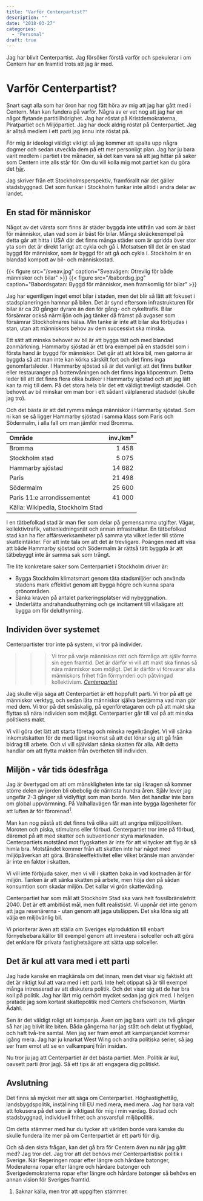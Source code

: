 ```yaml
---
title: "Varför Centerpartist?"
description: ""
date: "2018-03-27"
categories:
  - "Personal"
draft: true
---
```


<div class="summary">
<p>
Jag har blivit Centerpartist. Jag försöker förstå varför och spekulerar i om Centern har en framtid trots att jag är med.
</p>
</div>

<!--more-->

# Varför Centerpartist?

Snart sagt alla som har öron har nog fått höra av mig att jag har gått med i Centern. Man kan fundera på varför. Några av er vet nog att jag har en något flytande partitillhörighet. Jag har röstat på Kristdemokraterna, Piratpartiet och Miljöpartiet. Jag har dock aldrig röstat på Centerpartiet. Jag är alltså medlem i ett parti jag ännu inte röstat på.

För mig är ideologi väldigt viktigt så jag kommer att spalta upp några dogmer och sedan utveckla dem på ett mer personligt plan. Jag har ju bara varit medlem i partiet i tre månader, så det kan vara så att jag hittar på saker som Centern inte alls står för. Om du vill kolla mig mot partiet kan du göra det [här](https://www.centerpartiet.se/).

Jag skriver från ett Stockholmsperspektiv, framförallt när det gäller stadsbyggnad. Det som funkar i Stockholm funkar inte alltid i andra delar av landet.

## En stad för människor

Något av det värsta som finns är städer byggda inte utifrån vad som är bäst för människor, utan vad som är bäst för bilar. Många skräckexempel på detta går att hitta i USA där det finns många städer som är spridda över stor yta som det är direkt farligt att cykla och gå i. Motsatsen till det är en stad byggd för människor, som är byggd för att gå och cykla i. Stockholm är en blandad kompott av bil- och människostad.


{{< figure src="/sveav.jpg" caption="Sveavägen: Otrevlig för både människor och bilar" >}}
{{< figure src="/babordsg.jpg" caption="Babordsgatan: Byggd för människor, men framkomlig för bilar" >}}

Jag har egentligen inget emot bilar i staden, men det blir så lätt att fokuset i stadsplaneringen hamnar på bilen. Det är synd eftersom infrastrukturen för bilar är ca 20 gånger dyrare än den för gång- och cykeltrafik. Bilar försämrar också närmiljön och jag tänker då främst på avgaser som försämrar Stockholmares hälsa. Min tanke är inte att bilar ska förbjudas i stan, utan att människors behov av dem successivt ska minska. 

Ett sätt att minska behovet av bil är att bygga tätt och med blandad zonmärkning. Hammarby sjöstad är ett bra exempel på en stadsdel som i första hand är byggd för människor. Det går att att köra bil, men gatorna är byggda så att man inte kan körka särskilt fort och det finns inga genomfartsleder. I Hammarby sjöstad så är det vanligt att det finns butiker eller restauranger på bottenvåningen och det finns inga köpcentrum. Detta leder till att det finns flera olika butiker i Hammarby sjöstad och att jag lätt kan ta mig till dem. På det stora hela blir det ett väldigt trevligt stadsdel. Och behovet av bil minskar om man bor i ett sådant välplanerad stadsdel (skulle jag tro).

Och det bästa är att det rymms många människor i Hammarby sjöstad. Som ni kan se så ligger Hammarby sjöstad i samma klass som Paris och Södermalm, i alla fall om man jämför med Bromma.

| Område                        | inv./km²  |
|:------------------------------|----------:|
| Bromma                        | 1 458     |
| Stockholm stad                | 5 075     |
| Hammarby sjöstad              | 14 682    |
| Paris                         | 21 498    |
| Södermalm                     | 25 600    |
| Paris 11:e arrondissementet   | 41 000    |
| Källa: Wikipedia, Stockholm Stad  |      |

I en tätbefolkad stad är man fler som delar på gemensamma utgifter. Vägar, kollektivtrafik, vattenledningsnät och annan infrastruktur. En tätbefolkad stad kan ha fler affärsverksamheter på samma yta vilket leder till större skatteintäkter. För att inte tala om att det är trevligare. Poängen med att visa att både Hammarby sjöstad och Södermalm är rättså tätt byggda är att tätbebyggt inte är samma sak som trångt.

Tre lite konkretare saker som Centerpartiet i Stockholm driver är:

* Bygga Stockholm klimatsmart genom täta stadsmiljöer och använda stadens mark effektivt genom att bygga högre och kunna spara grönområden.
* Sänka kraven på antalet parkeringsplatser vid nybyggnation.
* Underlätta andrahandsuthyrning och ge incitament till villaägare att bygga om för deluthyrning.

## Individen över systemet

Centerpartister tror inte på system, vi tror på individer.

>>> Vi tror på varje människas rätt och förmåga att själv forma sin egen framtid. Det är därför vi vill att makt ska finnas så nära människor som möjligt. Det är därför vi försvarar alla människors frihet från förmynderi och påtvingad kollektivism. <cite>[Centerpartiet](https://www.centerpartiet.se/var-politik/vara-ideer)</cite>

Jag skulle vilja säga att Centerpartiet är ett hoppfullt parti. Vi tror på att ge människor verktyg, och sedan låta människor själva bestämma vad man gör med dem. Vi tror på det småskalig, på egenföretagaren och på att makt ska flyttas så nära individen som möjligt. Centerpartier går till val på att minska politikens makt.

Vi vill göra det lätt att starta företag och minska regelkrånglet. Vi vill sänka inkomstskatten för de med lägst inkomst så att det lönar sig att gå från bidrag till arbete. Och vi vill självklart sänka skatten för alla. Allt detta handlar om att flytta makten från överheten till individen.

## Miljön - vår tids ödesfråga

Jag är övertygad om att om mänskligheten inte tar sig i kragen så kommer större delen av jorden bli obebolig de närmsta hundra åren. Själv lever jag ungefär 2-3 gånger så vidlyftigt som man borde. Men det handlar inte bara om global uppvärmning. På Valhallavägen får man inte bygga lägenheter för att luften är för förorenad<sup>1</sup>.

Man kan nog påstå att det finns två olika sätt att angripa miljöpolitiken. Moroten och piska, stimulans eller förbud. Centerpartiet tror inte på förbud, däremot på att med skatter och subventioner styra marknaden. Centerpartiets motstånd mot flygskatten är inte för att vi tycker att flyg är så himla bra. Motståndet kommer från att skatten inte har något med miljöpåverkan att göra. Bränsleeffektivitet eller vilket bränsle man använder är inte en faktor i skatten.

Vi vill inte förbjuda saker, men vi vill i skatten baka in vad kostnaden är för miljön. Tanken är att sänka skatten på arbete, men höja den på sådan konsumtion som skadar miljön. Det kallar vi grön skatteväxling. 

Centerpartiet har som mål att Stockholm Stad ska vara helt fossilbränslefritt 2040. Det är ett ambitiöst mål, men fullt realistiskt. Vi uppnår det inte genom att jaga resenärerna - utan genom att jaga utsläppen. Det ska löna sig att välja en miljövänlig bil.

Vi prioriterar även att ställa om Sveriges elproduktion till enbart förnyelsebara källor till exempel genom att investera i solceller och att göra det enklare för privata fastighetsägare att sätta upp solceller.

## Det är kul att vara med i ett parti

Jag hade kanske en magkänsla om det innan, men det visar sig faktiskt att det är riktigt kul att vara med i ett parti. Inte helt otippat så är till exempel många intresserad av att diskutera politik. Och det visar sig att de har bra koll på politik. Jag har lärt mig oerhört mycket sedan jag gick med. I helgen pratade jag som kortast skattepolitik med Centers chefsekonom, Martin Ådahl.

Sen är det väldigt roligt att kampanja. Även om jag bara varit ute två gånger så har jag blivit lite biten. Båda gångerna har jag stått och delat ut flygblad, och haft två-tre samtal. Men jag ser fram emot att kampanjandet kommer igång mera. Jag har ju knarkat West Wing och andra politiska serier, så jag ser fram emot att se en valkampanj från insidan.

Nu tror ju jag att Centerpartiet är det bästa partiet. Men. Politik är kul, oavsett parti (tror jag). Så ett tips är att engagera dig politiskt.

## Avslutning

Det finns så mycket mer att säga om Centerpartiet. Höghastighettåg, landsbygdspolitik, inställning till EU med mera, med mera. Jag har bara valt att fokusera på det som är viktigast för mig i min vardag. Bostad och stadsbyggnad, individuell frihet och ansvarsfull miljöpolitik.

Om detta stämmer med hur du tycker att världen borde vara kanske du skulle fundera lite mer på om Centerpartiet är ett parti för dig.

Och så den sista frågan, kan det gå bra för Centern även nu när jag gått med? Jag tror det. Jag tror att det behövs mer Centerpartistisk politik i Sverige. När Regeringen ropar efter längre och hårdare batonger, Moderaterna ropar efter längre och hårdare batonger och Sverigedemokraterna ropar efter längre och hårdare batonger så behövs en annan vision för Sveriges framtid.

1. Saknar källa, men tror att uppgiften stämmer.